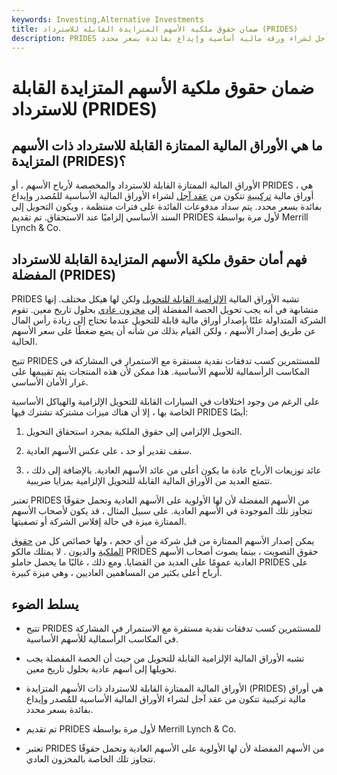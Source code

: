 ```yaml
---
keywords: Investing,Alternative Investments
title: ضمان حقوق ملكية الأسهم المتزايدة القابلة للاسترداد (PRIDES)
description: PRIDES هي أوراق مالية بعقد آجل لشراء ورقة مالية أساسية وإيداع بفائدة بسعر محدد.
---
```


# ضمان حقوق ملكية الأسهم المتزايدة القابلة للاسترداد (PRIDES)
## ما هي الأوراق المالية الممتازة القابلة للاسترداد ذات الأسهم المتزايدة (PRIDES)؟

الأوراق المالية الممتازة القابلة للاسترداد والمخصصة لأرباح الأسهم ، أو PRIDES ، هي أوراق مالية [تركيبية](/synthetic) تتكون من [عقد آجل](/forwardcontract) لشراء الأوراق المالية الأساسية للمُصدر وإيداع بفائدة بسعر محدد. يتم سداد مدفوعات الفائدة على فترات منتظمة ، ويكون التحويل إلى السند الأساسي إلزاميًا عند الاستحقاق. تم تقديم PRIDES لأول مرة بواسطة Merrill Lynch & Co.

## فهم أمان حقوق ملكية الأسهم المتزايدة القابلة للاسترداد المفضلة (PRIDES)

PRIDES تشبه الأوراق المالية [الإلزامية القابلة للتحويل](/mandatoryconvertible) ولكن لها هيكل مختلف. إنها متشابهة في أنه يجب تحويل الحصة المفضلة إلى [مخزون عادي](/commonstock) بحلول تاريخ معين. تقوم الشركة المتداولة علنًا بإصدار أوراق مالية قابلة للتحويل عندما تحتاج إلى زيادة رأس المال عن طريق إصدار الأسهم ، ولكن القيام بذلك من شأنه أن يضع ضغطًا على سعر الأسهم الحالية.

تتيح PRIDES للمستثمرين كسب تدفقات نقدية مستقرة مع الاستمرار في المشاركة في المكاسب الرأسمالية للأسهم الأساسية. هذا ممكن لأن هذه المنتجات يتم تقييمها على غرار الأمان الأساسي.

على الرغم من وجود اختلافات في السيارات القابلة للتحويل الإلزامية والهياكل الأساسية الخاصة بها ، إلا أن هناك ميزات مشتركة تشترك فيها PRIDES أيضًا:

1. التحويل الإلزامي إلى حقوق الملكية بمجرد استحقاق التحويل.

1. سقف تقدير أو حد ، على عكس الأسهم العادية.

1. عائد توزيعات الأرباح عادة ما يكون أعلى من عائد الأسهم العادية. بالإضافة إلى ذلك ، تتمتع العديد من الأوراق المالية القابلة للتحويل الإلزامية بمزايا ضريبية.

تعتبر PRIDES من الأسهم المفضلة لأن لها الأولوية على الأسهم العادية وتحمل حقوقًا تتجاوز تلك الموجودة في الأسهم العادية. على سبيل المثال ، قد يكون لأصحاب الأسهم الممتازة ميزة في حالة إفلاس الشركة أو تصفيتها.

يمكن إصدار الأسهم الممتازة من قبل شركة من أي حجم ، ولها خصائص كل من [حقوق](/debt) [الملكية](/equity) والديون . لا يمتلك مالكو PRIDES حقوق التصويت ، بينما يصوت أصحاب الأسهم العادية عمومًا على العديد من القضايا. ومع ذلك ، غالبًا ما يحصل حاملو PRIDES على أرباح أعلى بكثير من المساهمين العاديين ، وهي ميزة كبيرة.

## يسلط الضوء

- تتيح PRIDES للمستثمرين كسب تدفقات نقدية مستقرة مع الاستمرار في المشاركة في المكاسب الرأسمالية للأسهم الأساسية.

- تشبه الأوراق المالية الإلزامية القابلة للتحويل من حيث أن الحصة المفضلة يجب تحويلها إلى أسهم عادية بحلول تاريخ معين.

- الأوراق المالية الممتازة القابلة للاسترداد ذات الأسهم المتزايدة (PRIDES) هي أوراق مالية تركيبية تتكون من عقد آجل لشراء الأوراق المالية الأساسية للمُصدر وإيداع بفائدة بسعر محدد.

- تم تقديم PRIDES لأول مرة بواسطة Merrill Lynch & Co.

- تعتبر PRIDES من الأسهم المفضلة لأن لها الأولوية على الأسهم العادية وتحمل حقوقًا تتجاوز تلك الخاصة بالمخزون العادي.

